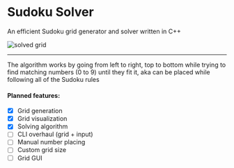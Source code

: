 # Sudoku Solver

An efficient Sudoku grid generator and solver written in C++

![solved grid](https://imgur.com/a/M6RYR3z)

---

The algorithm works by going from left to right, top to bottom while trying to find matching numbers (0 to 9) until
they fit it, aka can be placed while following all of the Sudoku rules

#### Planned features:
- [x] Grid generation
- [x] Grid visualization
- [x] Solving algorithm
- [ ] CLI overhaul (grid + input)
- [ ] Manual number placing
- [ ] Custom grid size
- [ ] Grid GUI